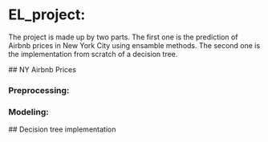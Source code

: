 # EL_project: 
The project is made up by two parts. The first one is the prediction of Airbnb prices in New York City using ensamble methods.
The second one is the implementation from scratch of a decision tree. 

## NY Airbnb Prices 

### Preprocessing:

### Modeling:


## Decision tree implementation
